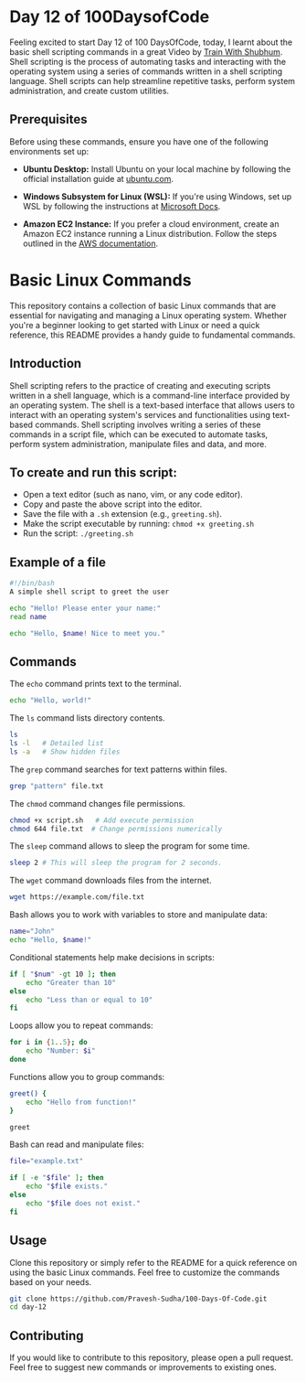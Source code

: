 # Day 12 of 100DaysofCode

Feeling excited to start Day 12 of 100 DaysOfCode, today, I learnt about the basic shell scripting commands in a great Video by [Train With Shubhum](https://youtube.com/playlist?list=PLlfy9GnSVerQr-Se9JRE_tZJk3OUoHCkh&si=RpQBLv9geaalTCek). Shell scripting is the process of automating tasks and interacting with the operating system using a series of commands written in a shell scripting language. Shell scripts can help streamline repetitive tasks, perform system administration, and create custom utilities.

## Prerequisites

Before using these commands, ensure you have one of the following environments set up:

- **Ubuntu Desktop:** Install Ubuntu on your local machine by following the official installation guide at [ubuntu.com](https://ubuntu.com/download/desktop).

- **Windows Subsystem for Linux (WSL):** If you're using Windows, set up WSL by following the instructions at [Microsoft Docs](https://docs.microsoft.com/en-us/windows/wsl/install).

- **Amazon EC2 Instance:** If you prefer a cloud environment, create an Amazon EC2 instance running a Linux distribution. Follow the steps outlined in the [AWS documentation](https://aws.amazon.com/getting-started/hands-on/run-your-app-using-amazon-ec2/).

# Basic Linux Commands

This repository contains a collection of basic Linux commands that are essential for navigating and managing a Linux operating system. Whether you're a beginner looking to get started with Linux or need a quick reference, this README provides a handy guide to fundamental commands.

## Introduction

Shell scripting refers to the practice of creating and executing scripts written in a shell language, which is a command-line interface provided by an operating system. The shell is a text-based interface that allows users to interact with an operating system's services and functionalities using text-based commands. Shell scripting involves writing a series of these commands in a script file, which can be executed to automate tasks, perform system administration, manipulate files and data, and more.

## To create and run this script:

- Open a text editor (such as nano, vim, or any code editor).
- Copy and paste the above script into the editor.
- Save the file with a `.sh` extension (e.g., `greeting.sh`).
- Make the script executable by running: `chmod +x greeting.sh`
- Run the script: `./greeting.sh`

## Example of a file

``` bash
#!/bin/bash
A simple shell script to greet the user

echo "Hello! Please enter your name:"
read name

echo "Hello, $name! Nice to meet you."
```

## Commands

The `echo` command prints text to the terminal.

```bash
echo "Hello, world!"
```

The `ls` command lists directory contents.

```bash
ls
ls -l   # Detailed list
ls -a   # Show hidden files
```

The `grep` command searches for text patterns within files.

```bash
grep "pattern" file.txt
```

The `chmod` command changes file permissions.

```bash
chmod +x script.sh   # Add execute permission
chmod 644 file.txt  # Change permissions numerically
```

The `sleep` command allows to sleep the program for some time.

```bash
sleep 2 # This will sleep the program for 2 seconds.
```

The `wget` command downloads files from the internet.

```bash
wget https://example.com/file.txt
```

Bash allows you to work with variables to store and manipulate data:

```bash
name="John"
echo "Hello, $name!"
```

Conditional statements help make decisions in scripts:

```bash
if [ "$num" -gt 10 ]; then
    echo "Greater than 10"
else
    echo "Less than or equal to 10"
fi
```

Loops allow you to repeat commands:

```bash
for i in {1..5}; do
    echo "Number: $i"
done
```

Functions allow you to group commands:

```bash
greet() {
    echo "Hello from function!"
}

greet
```

Bash can read and manipulate files:

```bash
file="example.txt"

if [ -e "$file" ]; then
    echo "$file exists."
else
    echo "$file does not exist."
fi
```

## Usage

Clone this repository or simply refer to the README for a quick reference on using the basic Linux commands. Feel free to customize the commands based on your needs.

```bash
git clone https://github.com/Pravesh-Sudha/100-Days-Of-Code.git
cd day-12
```

## Contributing

If you would like to contribute to this repository, please open a pull request. Feel free to suggest new commands or improvements to existing ones.
